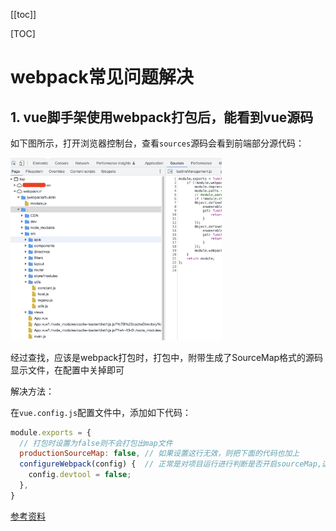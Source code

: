 [[toc]]

[TOC]



# webpack常见问题解决

## 1. vue脚手架使用webpack打包后，能看到vue源码

如下图所示，打开浏览器控制台，查看`sources`源码会看到前端部分源代码：

<img src="./img/001-webpack.png" style="zoom:33%;" />

经过查找，应该是webpack打包时，打包中，附带生成了SourceMap格式的源码显示文件，在配置中关掉即可

解决方法：

在`vue.config.js`配置文件中，添加如下代码：

```js
module.exports = {
  // 打包时设置为false则不会打包出map文件
  productionSourceMap: false, // 如果设置这行无效，则把下面的代码也加上
  configureWebpack(config) {  // 正常是对项目运行进行判断是否开启sourceMap,这里一刀切了
    config.devtool = false;
  },
}
```

[参考资料](https://blog.csdn.net/q1004124842/article/details/121093242?utm_medium=distribute.pc_relevant.none-task-blog-2~default~baidujs_title~default-0-121093242-blog-105378099.pc_relevant_aa2&spm=1001.2101.3001.4242.1&utm_relevant_index=3)
